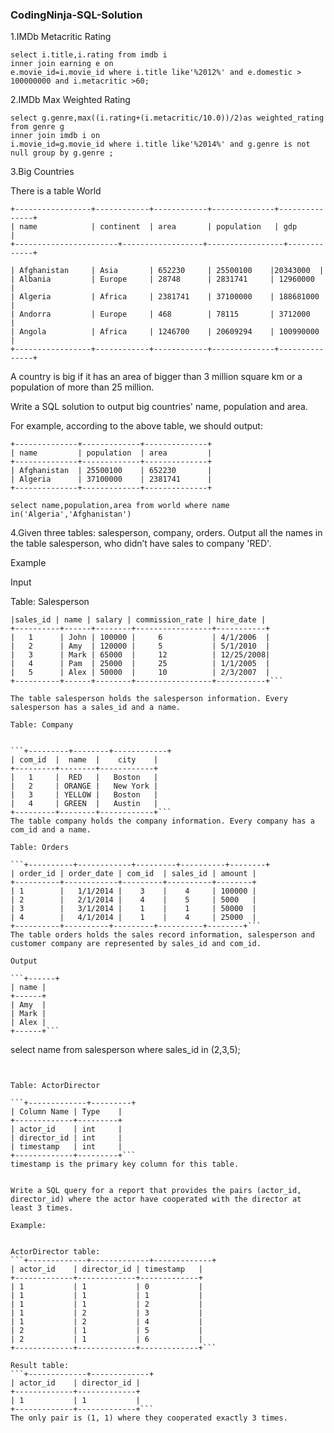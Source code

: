 ### CodingNinja-SQL-Solution

1.IMDb Metacritic Rating 

```
select i.title,i.rating from imdb i
inner join earning e on
e.movie_id=i.movie_id where i.title like'%2012%' and e.domestic > 100000000 and i.metacritic >60;
```

2.IMDb Max Weighted Rating

```
select g.genre,max((i.rating+(i.metacritic/10.0))/2)as weighted_rating from genre g
inner join imdb i on
i.movie_id=g.movie_id where i.title like'%2014%' and g.genre is not null group by g.genre ;
```

3.Big Countries

There is a table World

```
+-----------------+------------+------------+--------------+---------------+
| name            | continent  | area       | population   | gdp           |
+-----------------------+------------------+-----------------+-------------+

| Afghanistan     | Asia       | 652230     | 25500100    |20343000  | 
| Albania         | Europe     | 28748      | 2831741     | 12960000  |
| Algeria         | Africa     | 2381741    | 37100000    | 188681000 |    
| Andorra         | Europe     | 468        | 78115       | 3712000   |
| Angola          | Africa     | 1246700    | 20609294    | 100990000 |    
+-----------------+------------+------------+--------------+---------------+
```

A country is big if it has an area of bigger than 3 million square km or a population of more than 25 million.

Write a SQL solution to output big countries' name, population and area.

For example, according to the above table, we should output:

```
+--------------+-------------+--------------+
| name         | population  | area         |
+--------------+-------------+--------------+
| Afghanistan  | 25500100    | 652230       |
| Algeria      | 37100000    | 2381741      |
+--------------+-------------+--------------+
```
```
select name,population,area from world where name in('Algeria','Afghanistan')
```
4.Given three tables: salesperson, company, orders.
Output all the names in the table salesperson, who didn’t have sales to company 'RED'.

Example

Input

Table: Salesperson

```+----------+------+--------+-----------------+-----------+
|sales_id | name | salary | commission_rate | hire_date |
+----------+------+--------+-----------------+-----------+
|   1      | John | 100000 |     6           | 4/1/2006  |
|   2      | Amy  | 120000 |     5           | 5/1/2010  |
|   3      | Mark | 65000  |     12          | 12/25/2008|
|   4      | Pam  | 25000  |     25          | 1/1/2005  |
|   5      | Alex | 50000  |     10          | 2/3/2007  |
+----------+------+--------+-----------------+-----------+```

The table salesperson holds the salesperson information. Every salesperson has a sales_id and a name.

Table: Company


```+---------+--------+------------+
| com_id  |  name  |    city    |
+---------+--------+------------+
|   1     |  RED   |   Boston   |
|   2     | ORANGE |   New York |
|   3     | YELLOW |   Boston   |
|   4     | GREEN  |   Austin   |
+---------+--------+------------+```
The table company holds the company information. Every company has a com_id and a name.

Table: Orders

```+----------+------------+---------+----------+--------+
| order_id | order_date | com_id  | sales_id | amount |
+----------+------------+---------+----------+--------+
| 1        |   1/1/2014 |    3    |    4     | 100000 |
| 2        |   2/1/2014 |    4    |    5     | 5000   |
| 3        |   3/1/2014 |    1    |    1     | 50000  |
| 4        |   4/1/2014 |    1    |    4     | 25000  |
+----------+----------+---------+----------+--------+```
The table orders holds the sales record information, salesperson and customer company are represented by sales_id and com_id.

Output

```+------+
| name | 
+------+
| Amy  | 
| Mark | 
| Alex |
+------+```
```
select name from salesperson where  sales_id in (2,3,5);
```


Table: ActorDirector

```+-------------+---------+
| Column Name | Type    |
+-------------+---------+
| actor_id    | int     |
| director_id | int     |
| timestamp   | int     |
+-------------+---------+```
timestamp is the primary key column for this table.
 

Write a SQL query for a report that provides the pairs (actor_id, director_id) where the actor have cooperated with the director at least 3 times.

Example:


ActorDirector table:
```+-------------+-------------+-------------+
| actor_id    | director_id | timestamp   |
+-------------+-------------+-------------+
| 1           | 1           | 0           |
| 1           | 1           | 1           |
| 1           | 1           | 2           |
| 1           | 2           | 3           |
| 1           | 2           | 4           |
| 2           | 1           | 5           |
| 2           | 1           | 6           |
+-------------+-------------+-------------+```

Result table:
```+-------------+-------------+
| actor_id    | director_id |
+-------------+-------------+
| 1           | 1           |
+-------------+-------------+```
The only pair is (1, 1) where they cooperated exactly 3 times.
